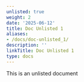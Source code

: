 ```yaml
---
unlisted: true
weight: 2
date: '2025-06-12'
title: Doc Unlisted 1
aliases:
- /docs/doc-unlisted_1/
description: ''
linkTitle: Doc Unlisted 1
type: docs
---
```


This is an unlisted document
